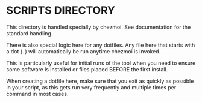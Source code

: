 # SCRIPTS DIRECTORY

This directory is handled specially by chezmoi. See documentation for the standard handling.

There is also special logic here for any dotfiles. Any file here that starts with a dot (`.`) will automatically be run anytime chezmoi is invoked.

This is particularly useful for initial runs of the tool when you need to ensure some software is installed or files placed BEFORE the first install.

When creating a dotfile here, make sure that you exit as quickly as possible in your script, as this gets run very frequently and multiple times per command in most cases.
